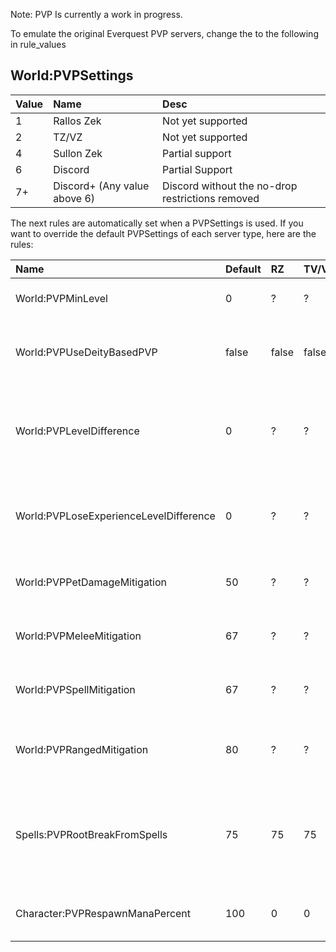 Note: PVP Is currently a work in progress.

To emulate the original Everquest PVP servers, change the to the following in rule_values

## World:PVPSettings

|Value|Name|Desc|
|:--|:--|:--|
|1|Rallos Zek|Not yet supported|
|2|TZ/VZ|Not yet supported|
|4|Sullon Zek|Partial support|
|6|Discord|Partial Support|
|7+|Discord+ (Any value above 6)|Discord without the no-drop restrictions removed|


The next rules are automatically set when a PVPSettings is used. If you want to override the default PVPSettings of each server type, here are the rules:

|Name|Default|RZ|TV/VZ|SZ|Description
|:--|:--|:--|:--|:--|:--|
|World:PVPMinLevel|0|?|?|6|minimum level pvp is enabled
|World:PVPUseDeityBasedPVP|false|false|false|true|use deity based pvp alignment (agnostic is neutral)
|World:PVPLevelDifference|0|?|?|6|players with a difference greater than value will not be attackable
|World:PVPLoseExperienceLevelDifference|0|?|?|5|players lose experience if killed by a player within level difference
|World:PVPPetDamageMitigation|50|?|?|?|pet damage is mitigated by this amount
|World:PVPMeleeMitigation|67|?|?|?|melee is mitigated by this amount
|World:PVPSpellMitigation|67|?|?|?|spells are mitigated by this amount
|World:PVPRangedMitigation|80|?|?|?|ranged attacks are mitigated by this amount
|Spells:PVPRootBreakFromSpells|75|75|75|75|Chance for root to break when cast on by a client (20% more than native root)
|Character:PVPRespawnManaPercent|100|0|0|0|Percent of mana to respawn with
```
